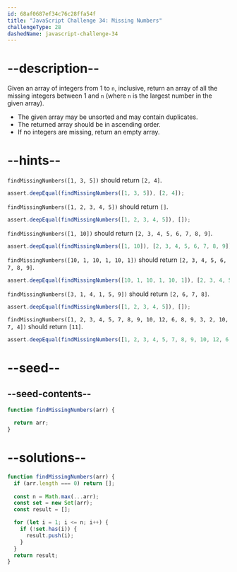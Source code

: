 ```yaml
---
id: 68af0687ef34c76c28ffa54f
title: "JavaScript Challenge 34: Missing Numbers"
challengeType: 28
dashedName: javascript-challenge-34
---
```


# --description--

Given an array of integers from 1 to `n`, inclusive, return an array of all the missing integers between 1 and `n` (where `n` is the largest number in the given array).

- The given array may be unsorted and may contain duplicates.
- The returned array should be in ascending order.
- If no integers are missing, return an empty array.

# --hints--

`findMissingNumbers([1, 3, 5])` should return `[2, 4]`.

```js
assert.deepEqual(findMissingNumbers([1, 3, 5]), [2, 4]);
```

`findMissingNumbers([1, 2, 3, 4, 5])` should return `[]`.

```js
assert.deepEqual(findMissingNumbers([1, 2, 3, 4, 5]), []);
```

`findMissingNumbers([1, 10])` should return `[2, 3, 4, 5, 6, 7, 8, 9]`.

```js
assert.deepEqual(findMissingNumbers([1, 10]), [2, 3, 4, 5, 6, 7, 8, 9]);
```

`findMissingNumbers([10, 1, 10, 1, 10, 1])` should return `[2, 3, 4, 5, 6, 7, 8, 9]`.

```js
assert.deepEqual(findMissingNumbers([10, 1, 10, 1, 10, 1]), [2, 3, 4, 5, 6, 7, 8, 9]);
```

`findMissingNumbers([3, 1, 4, 1, 5, 9])` should return `[2, 6, 7, 8]`.

```js
assert.deepEqual(findMissingNumbers([1, 2, 3, 4, 5]), []);
```

`findMissingNumbers([1, 2, 3, 4, 5, 7, 8, 9, 10, 12, 6, 8, 9, 3, 2, 10, 7, 4])` should return `[11]`.

```js
assert.deepEqual(findMissingNumbers([1, 2, 3, 4, 5, 7, 8, 9, 10, 12, 6, 8, 9, 3, 2, 10, 7, 4]), [11]);
```

# --seed--

## --seed-contents--

```js
function findMissingNumbers(arr) {

  return arr;
}
```

# --solutions--

```js
function findMissingNumbers(arr) {
  if (arr.length === 0) return [];
  
  const n = Math.max(...arr);
  const set = new Set(arr);
  const result = [];

  for (let i = 1; i <= n; i++) {
    if (!set.has(i)) {
      result.push(i);
    }
  }
  return result;
}
```
